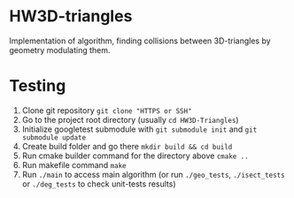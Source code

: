 # HW3D-triangles
Implementation of algorithm, finding collisions between 3D-triangles by geometry modulating them.

# Testing
1. Clone git repository `git clone "HTTPS or SSH"`
2. Go to the project root directory (usually `cd HW3D-Triangles`)
3. Initialize googletest submodule with `git submodule init` and `git submodule update`
4. Create build folder and go there `mkdir build && cd build`
5. Run cmake builder command for the directory above `cmake ..`
6. Run makefile command `make`
7. Run `./main` to access main algorithm (or run `./geo_tests`, `./isect_tests` or `./deg_tests` to check unit-tests results)

